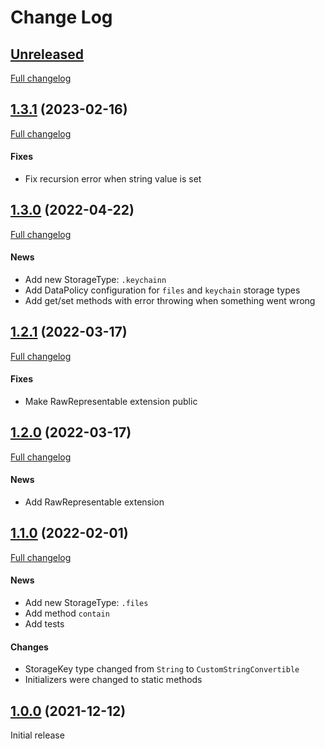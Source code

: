 # Change Log

## [Unreleased](https://github.com/siginur/SMStorage/tree/HEAD)
[Full changelog](https://github.com/siginur/SMStorage/compare/v1.3.1...HEAD)

## [1.3.1](https://github.com/siginur/SMStorage/tree/v1.3.1) (2023-02-16)
[Full changelog](https://github.com/siginur/SMStorage/compare/v1.3.0...v1.3.1)
#### Fixes
- Fix recursion error when string value is set

## [1.3.0](https://github.com/siginur/SMStorage/tree/v1.3.0) (2022-04-22)
[Full changelog](https://github.com/siginur/SMStorage/compare/v1.2.1...v1.3.0)
#### News
- Add new StorageType: `.keychainn`
- Add DataPolicy configuration for `files` and `keychain` storage types
- Add get/set methods with error throwing when something went wrong

## [1.2.1](https://github.com/siginur/SMStorage/tree/v1.2.1) (2022-03-17)
[Full changelog](https://github.com/siginur/SMStorage/compare/v1.2.0...v1.2.1)
#### Fixes
- Make RawRepresentable extension public

## [1.2.0](https://github.com/siginur/SMStorage/tree/v1.2.0) (2022-03-17)
[Full changelog](https://github.com/siginur/SMStorage/compare/v1.1.0...v1.2.0)
#### News
- Add RawRepresentable extension

## [1.1.0](https://github.com/siginur/SMStorage/tree/v1.1.0) (2022-02-01)
[Full changelog](https://github.com/siginur/SMStorage/compare/v1.0.0...v1.1.0)
#### News
- Add new StorageType: `.files`
- Add method `contain`
- Add tests
#### Changes
- StorageKey type changed from `String` to `CustomStringConvertible`
- Initializers were changed to static methods

## [1.0.0](https://github.com/siginur/SMStorage/tree/v1.0.0) (2021-12-12)
Initial release
